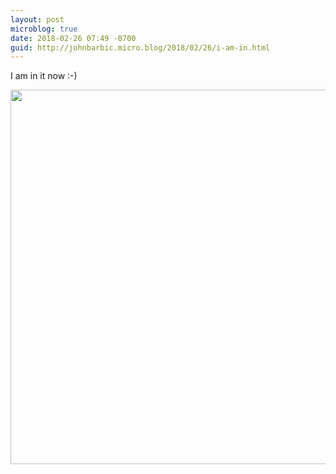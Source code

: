 ```yaml
---
layout: post
microblog: true
date: 2018-02-26 07:49 -0700
guid: http://johnbarbic.micro.blog/2018/02/26/i-am-in.html
---
```

I am in it now :-)

<img src="http://www.barbic.com/uploads/2018/98812265f5.jpg" width="600" height="599" />
